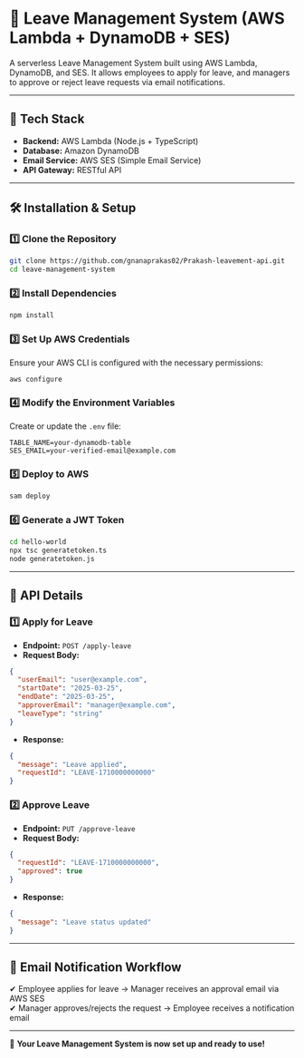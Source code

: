 # 📌 Leave Management System (AWS Lambda + DynamoDB + SES)

A serverless Leave Management System built using AWS Lambda, DynamoDB, and SES. It allows employees to apply for leave, and managers to approve or reject leave requests via email notifications.

---

## 🚀 Tech Stack

- **Backend:** AWS Lambda (Node.js + TypeScript)
- **Database:** Amazon DynamoDB
- **Email Service:** AWS SES (Simple Email Service)
- **API Gateway:** RESTful API

---

## 🛠 Installation & Setup

### 1️⃣ Clone the Repository
```bash
git clone https://github.com/gnanaprakas02/Prakash-leavement-api.git
cd leave-management-system
```

### 2️⃣ Install Dependencies
```bash
npm install
```

### 3️⃣ Set Up AWS Credentials
Ensure your AWS CLI is configured with the necessary permissions:
```bash
aws configure
```

### 4️⃣ Modify the Environment Variables
Create or update the `.env` file:
```
TABLE_NAME=your-dynamodb-table
SES_EMAIL=your-verified-email@example.com
```

### 5️⃣ Deploy to AWS
```bash
sam deploy
```

### 6️⃣ Generate a JWT Token
```bash
cd hello-world
npx tsc generatetoken.ts
node generatetoken.js
```

---

## 📌 API Details

### 1️⃣ Apply for Leave
- **Endpoint:** `POST /apply-leave`
- **Request Body:**
```json
{
  "userEmail": "user@example.com",
  "startDate": "2025-03-25",
  "endDate": "2025-03-25",
  "approverEmail": "manager@example.com",
  "leaveType": "string"
}
```
- **Response:**
```json
{
  "message": "Leave applied",
  "requestId": "LEAVE-1710000000000"
}
```

### 2️⃣ Approve Leave
- **Endpoint:** `PUT /approve-leave`
- **Request Body:**
```json
{
  "requestId": "LEAVE-1710000000000",
  "approved": true
}
```
- **Response:**
```json
{
  "message": "Leave status updated"
}
```

---

## 📧 Email Notification Workflow
✔ Employee applies for leave → Manager receives an approval email via AWS SES  
✔ Manager approves/rejects the request → Employee receives a notification email

---

🎉 **Your Leave Management System is now set up and ready to use!**

